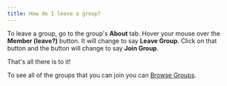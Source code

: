 ```yaml
---
title: How do I leave a group?
---
```


To leave a group, go to the group's **About** tab. Hover your mouse over the **Member (leave?)** button. It will change to say **Leave Group**. Click on that button and the button will change to say **Join Group**. 

That's all there is to it! 

To see all of the groups that you can join you can [Browse Groups](http://www.codecademy.com/groups). 
